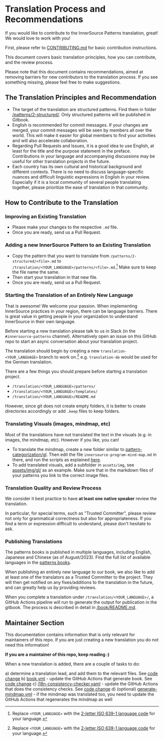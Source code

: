 # Translation Process and Recommendations

If you would like to contribute to the InnerSource Patterns translation, great! We would love to work with you!

First, please refer to [CONTRIBUTING.md](/CONTRIBUTING.md) for basic contribution instructions.

This document covers basic translation principles, how you can contribute, and the review process.

Please note that this document contains recommendations, aimed at removing barriers for new contributors to the translation process. If you see something missing, please feel free to make suggestions.

## The Translation Principles and Recommendation

- The target of the translation are structured patterns. Find them in folder [/patterns/2-structured/](../patterns/2-structured/). Only structured patterns will be published in Gitbook.
- English is recommended for commit messages. If your changes are merged, your commit messages will be seen by members all over the world. This will make it easier for global members to find your activities and will also accelerate collaboration.
- Regarding Pull Requests and Issues, it is a good idea to use English, at least for the title and the purpose statement in the preface. Contributions in your language and accompanying discussions may be useful for other translation projects in the future.
- Each country has its own cultural and historical background and different contexts. There is no need to discuss language-specific nuances and difficult linguistic expressions in English in your review. Especially if it is a local community of several people translating together, please prioritize the ease of translation in that community.

## How to Contribute to the Translation

### Improving an Existing Translation

- Please make your changes to the respective `.md` file.
- Once you are ready, send us a Pull Request.

### Adding a new InnerSource Pattern to an Existing Translation

- Copy the pattern that you want to translate from `/patterns/2-structured/<file>.md` to `/translation/<YOUR_LANGUAGE>/patterns/<file>.md`.[^1] Make sure to keep the file name the same.
- Then start your translation in that new file.
- Once you are ready, send us a Pull Request.

### Starting the Translation of an Entirely New Language

That is awesome! We welcome your passion. When implementing InnerSource practices in your region, there can be language barriers. There is great value in getting people in your organization to understand InnerSource in their own language.

Before starting a new translation please talk to us in Slack (in the `#innersource-patterns` channel). Alternatively open an issue on this GitHub repo to start an async conversation about your translation project.

The translation should begin by creating a new `translation-<YOUR_LANGUAGE>` branch to work on.[^1]
e.g. `translation-de` would be used for the German translation.

There are a few things you should prepare before starting a translation project.

- `/translation/<YOUR_LANGUAGE>/patterns/`
- `/translation/<YOUR_LANGUAGE>/templates/`
- `/translation/<YOUR_LANGUAGE>/README.md`

However, since git does not create empty folders, it is better to create directories accordingly or add `.keep` files to keep folders.

### Translating Visuals (images, mindmap, etc)

Most of the translations have not translated the text in the visuals (e.g. in images, the mindmap, etc). However if you like, you can!

- To translate the mindmap, create a new folder similar to [pattern-categorization/gl](../pattern-categorization/gl/). Then edit the file `innersource-program-mind-map.md` in there, and run the scripts as explained [here](../pattern-categorization/README.md).
- To add translated visuals, add a subfolder in `assets/img`, see [assets/img/gl/](../assets/img/gl/) as an example. Make sure that in the markdown files of your patterns you link to the correct image files.

### Translation Quality and Review Process

We consider it best practice to have **at least one native speaker** review the translation.

In particular, for special terms, such as "Trusted Committer", please review not only for grammatical correctness but also for appropriateness. If you find a term or expression difficult to understand, please don't hesitate to ask.

### Publishing Translations

The patterns books is published in multiple languages, including English, Japanese and Chinese (as of August/2023).
Find the full list of available languages in the [patterns books](https://patterns.innersourcecommons.org/).

When publishing an entirely new language to our book, we also like to add at least one of the translators as a Trusted Committer to the project.
They will then get notified on any fixes/additions to the translation in the future, and can greatly help us by providing reviews.

When you complete a translation under `/translation/<YOUR_LANGUAGE>/`, a GitHub Actions pipeline will run to generate the output for publication in the gitbook. The process is described in detail in [/book/README.md](/book/README.md).

[^1]: Replace `<YOUR_LANGUAGE>` with the [2-letter ISO 639-1 language code](https://en.wikipedia.org/wiki/List_of_ISO_639-1_codes) for your language.

## Maintainer Section

This documentation contains information that is only relevant for maintainers of this repo.
If you are just creating a new translation you do not need this information!

**If you are a maintainer of this repo, keep reading :)**

When a new translation is added, there are a couple of tasks to do:

a) determine a translation lead, and add them to the relevant files. See [code change](https://github.com/InnerSourceCommons/InnerSourcePatterns/commit/95b8fc76b64909af5e95bf93fad6e7c105307812)
b) [book.yml](../.github/workflows/book.yml) - update the GitHub Actions that generate book. See [code change](https://github.com/InnerSourceCommons/InnerSourcePatterns/commit/241bdf2a12c8750c66e71865a770d321cca67511)
c) [i18n-consistency-checker.yaml](../.github/workflows/i18n-consistency-checker.yaml) - update the GitHub Actions that does the consistency checks. See [code change](https://github.com/InnerSourceCommons/InnerSourcePatterns/pull/619/commits/fce53091faac83b99de8d699d7672a44810408f0)
d) (optional) [generate-mindmap.yml](../.github/workflows/generate-mindmap.yml) - if the mindmap was translated too, you need to update the GitHub Actions that regenerates the mindmap as well
